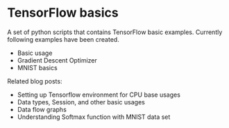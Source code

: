 # TensorFlow basics

A set of python scripts that contains TensorFlow basic examples. Currently following examples have been created.

  - Basic usage
  - Gradient Descent Optimizer
  - MNIST basics

Related blog posts:
  - Setting up Tensorflow environment for CPU base usages
  - Data types, Session, and other basic usages
  - Data flow graphs
  - Understanding Softmax function with MNIST data set
